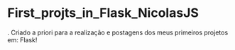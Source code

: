 # First_projts_in_Flask_NicolasJS
.   Criado a priori para a realização e postagens dos meus primeiros projetos em: Flask!
